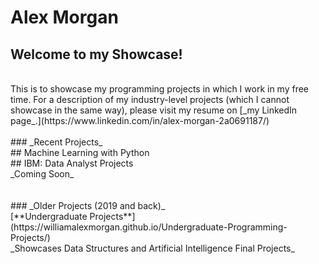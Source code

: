 # Alex Morgan
## Welcome to my Showcase!
<br/>
This is to showcase my programming projects in which I work in my free time.
For a description of my industry-level projects (which I cannot showcase in the same way), please visit my resume on [_my LinkedIn page_.](https://www.linkedin.com/in/alex-morgan-2a0691187/)
<br/>
<br/>
### _Recent Projects_
<br/>
## Machine Learning with Python
<br/>
## IBM: Data Analyst Projects
<br/>
_Coming Soon_
<br/>
<br/>
<br/>
### _Older Projects (2019 and back)_
<br/>
[**Undergraduate Projects**](https://williamalexmorgan.github.io/Undergraduate-Programming-Projects/)
<br/>
_Showcases Data Structures and Artificial Intelligence Final Projects_

